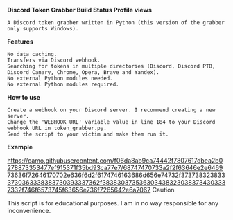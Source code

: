 **Discord Token Grabber Build Status Profile views**

    A Discord token grabber written in Python (this version of the grabber only supports Windows).

**Features**

    No data caching.
    Transfers via Discord webhook.
    Searching for tokens in multiple directories (Discord, Discord PTB, Discord Canary, Chrome, Opera, Brave and Yandex).
    No external Python modules needed.
    No external Python modules required.

**How to use**

    Create a webhook on your Discord server. I recommend creating a new server.
    Change the 'WEBHOOK_URL' variable value in line 184 to your Discord webhook URL in token_grabber.py.
    Send the script to your victim and make them run it.

**Example**

https://camo.githubusercontent.com/f06da8ab9ca74442f7807617dbea2b0278873353477ef915371f35bd93ca77e7/68747470733a2f2f63646e2e646973636f72646170702e636f6d2f6174746163686d656e74732f3737383238333730363338383730393337362f3838303735363034383230383734303337332f746f6573745f63656e736f7265642e6a7067
Caution

This script is for educational purposes. I am in no way responsible for any inconvenience.

